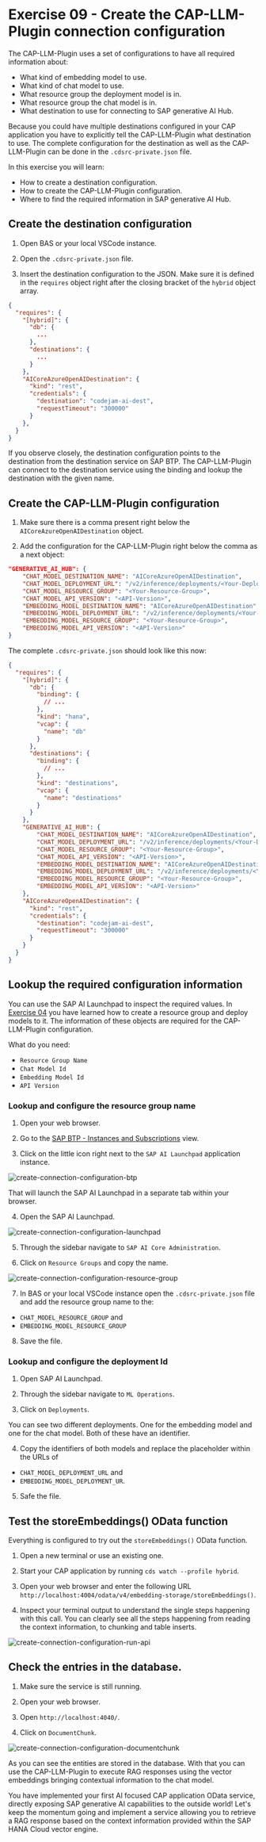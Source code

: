 # Exercise 09 - Create the CAP-LLM-Plugin connection configuration

The CAP-LLM-Plugin uses a set of configurations to have all required information about:

* What kind of embedding model to use.
* What kind of chat model to use.
* What resource group the deployment model is in.
* What resource group the chat model is in.
* What destination to use for connecting to SAP generative AI Hub.

Because you could have multiple destinations configured in your CAP application you have to explicitly tell the CAP-LLM-Plugin what destination to use. The complete configuration for the destination as well as the CAP-LLM-Plugin can be done in the `.cdsrc-private.json` file.

In this exercise you will learn:

* How to create a destination configuration.
* How to create the CAP-LLM-Plugin configuration.
* Where to find the required information in SAP generative AI Hub.

## Create the destination configuration

1. Open BAS or your local VSCode instance.

2. Open the `.cdsrc-private.json` file.

3. Insert the destination configuration to the JSON. Make sure it is defined in the `requires` object right after the closing bracket of the `hybrid` object array.

```JSON
{
  "requires": {
    "[hybrid]": {
      "db": {
        ...
      },
      "destinations": {
        ...
      }
    },
    "AICoreAzureOpenAIDestination": {
      "kind": "rest",
      "credentials": {
        "destination": "codejam-ai-dest",
        "requestTimeout": "300000"
      }
    },
  }
}
```

If you observe closely, the destination configuration points to the destination from the destination service on SAP BTP. The CAP-LLM-Plugin can connect to the destination service using the binding and lookup the destination with the given name.

## Create the CAP-LLM-Plugin configuration

1. Make sure there is a comma present right below the `AICoreAzureOpenAIDestination` object.

2. Add the configuration for the CAP-LLM-Plugin right below the comma as a next object:

```JSON
"GENERATIVE_AI_HUB": {
    "CHAT_MODEL_DESTINATION_NAME": "AICoreAzureOpenAIDestination",
    "CHAT_MODEL_DEPLOYMENT_URL": "/v2/inference/deployments/<Your-Deployment-ID>",
    "CHAT_MODEL_RESOURCE_GROUP": "<Your-Resource-Group>",
    "CHAT_MODEL_API_VERSION": "<API-Version>",
    "EMBEDDING_MODEL_DESTINATION_NAME": "AICoreAzureOpenAIDestination",
    "EMBEDDING_MODEL_DEPLOYMENT_URL": "/v2/inference/deployments/<Your-Deployment-ID>",
    "EMBEDDING_MODEL_RESOURCE_GROUP": "<Your-Resource-Group>",
    "EMBEDDING_MODEL_API_VERSION": "<API-Version>"
}
```

The complete `.cdsrc-private.json` should look like this now:

```JSON
{
  "requires": {
    "[hybrid]": {
      "db": {
        "binding": {
          // ...
        },
        "kind": "hana",
        "vcap": {
          "name": "db"
        }
      },
      "destinations": {
        "binding": {
          // ...
        },
        "kind": "destinations",
        "vcap": {
          "name": "destinations"
        }
      }
    },
    "GENERATIVE_AI_HUB": {
        "CHAT_MODEL_DESTINATION_NAME": "AICoreAzureOpenAIDestination",
        "CHAT_MODEL_DEPLOYMENT_URL": "/v2/inference/deployments/<Your-Deployment-ID>",
        "CHAT_MODEL_RESOURCE_GROUP": "<Your-Resource-Group>",
        "CHAT_MODEL_API_VERSION": "<API-Version>",
        "EMBEDDING_MODEL_DESTINATION_NAME": "AICoreAzureOpenAIDestination",
        "EMBEDDING_MODEL_DEPLOYMENT_URL": "/v2/inference/deployments/<Your-Deployment-ID>",
        "EMBEDDING_MODEL_RESOURCE_GROUP": "<Your-Resource-Group>",
        "EMBEDDING_MODEL_API_VERSION": "<API-Version>"
    },
    "AICoreAzureOpenAIDestination": {
      "kind": "rest",
      "credentials": {
        "destination": "codejam-ai-dest",
        "requestTimeout": "300000"
      }
    }
  }
}
```

## Lookup the required configuration information

You can use the SAP AI Launchpad to inspect the required values. In [Exercise 04](../04-create-resource-group/README.md) you have learned how to create a resource group and deploy models to it. The information of these objects are required for the CAP-LLM-Plugin configuration.

What do you need:

* `Resource Group Name`
* `Chat Model Id`
* `Embedding Model Id`
* `API Version`

### Lookup and configure the resource group name

1. Open your web browser.

2. Go to the [SAP BTP - Instances and Subscriptions](https://emea.cockpit.btp.cloud.sap/cockpit/#/globalaccount/275320f9-4c26-4622-8728-b6f5196075f5/subaccount/6088766d-dcc4-4e56-972f-652baad796be/service-instances) view.

3. Click on the little icon right next to the `SAP AI Launchpad` application instance.

![create-connection-configuration-btp](./assets/01-create-connection-configuration-btp.png)

That will launch the SAP AI Launchpad in a separate tab within your browser.

4. Open the SAP AI Launchpad.

![create-connection-configuration-launchpad](./assets/02-create-connection-configuration-launchpad.png)

5. Through the sidebar navigate to `SAP AI Core Administration`.

6. Click on `Resource Groups` and copy the name.

![create-connection-configuration-resource-group](./assets/03-create-connection-configuration-resource-group.png)

7. In BAS or your local VSCode instance open the `.cdsrc-private.json` file and add the resource group name to the:

* `CHAT_MODEL_RESOURCE_GROUP` and 
* `EMBEDDING_MODEL_RESOURCE_GROUP`

8. Save the file.

### Lookup and configure the deployment Id

1. Open SAP AI Launchpad.

2. Through the sidebar navigate to `ML Operations`.

3. Click on `Deployments`.

You can see two different deployments. One for the embedding model and one for the chat model. Both of these have an identifier.

4. Copy the identifiers of both models and replace the placeholder within the URLs of

* `CHAT_MODEL_DEPLOYMENT_URL` and
* `EMBEDDING_MODEL_DEPLOYMENT_UR`.

5. Safe the file.

## Test the storeEmbeddings() OData function

Everything is configured to try out the `storeEmbeddings()` OData function.

1. Open a new terminal or use an existing one.

2. Start your CAP application by running `cds watch --profile hybrid`.

3. Open your web browser and enter the following URL `http://localhost:4004/odata/v4/embedding-storage/storeEmbeddings()`.

4. Inspect your terminal output to understand the single steps happening with this call. You can clearly see all the steps happening from reading the context information, to chunking and table inserts.

![create-connection-configuration-run-api](./assets/04-create-connection-configuration-run-api.png)

## Check the entries in the database.

1. Make sure the service is still running.

2. Open your web browser.

3. Open `http://localhost:4040/`.

4. Click on `DocumentChunk`.

![create-connection-configuration-documentchunk](./assets/05-create-connection-configuration-documentchunk.png)

As you can see the entities are stored in the database. With that you can use the CAP-LLM-Plugin to execute RAG responses using the vector embeddings bringing contextual information to the chat model.

You have implemented your first AI focused CAP application OData service, directly exposing SAP generative AI capabilities to the outside world! Let's keep the momentum going and implement a service allowing you to retrieve a RAG response based on the context information provided within the SAP HANA Cloud vector engine.



